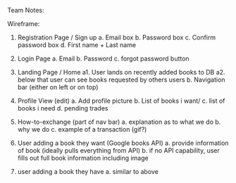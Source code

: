 Team Notes:

Wireframe:
1. Registration Page / Sign up
    a. Email box
    b. Password box
    c. Confirm password box
    d. First name + Last name

2. Login Page
    a. Email
    b. Password
    c. forgot password button

3. Landing Page / Home
    a1. User lands on recently added books to DB
    a2. below that user can see books requested by others users
    b. Navigation bar (either on left or on top)

4. Profile View (edit)
    a. Add profile picture
    b. List of books i want/
    c. list of books i need 
    d. pending trades

5. How-to-exchange (part of nav bar)
    a. explanation as to what we do
    b. why we do
    c. example of a transaction (gif?)

6. User adding a book they want (Google books API)
    a. provide information of book (ideally pulls everything from API)
    b. if no API capability, user fills out full book information including image

7.  user adding a book they have
    a. similar to above
